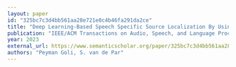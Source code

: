 ```yaml
---
layout: paper
id: "325bc7c3d4bb561aa28e721e0c4b46fa291da2ce"
title: "Deep Learning-Based Speech Specific Source Localization By Using Binaural And Monaural Microphone Arrays In Hearing Aids"
publication: "IEEE/ACM Transactions on Audio, Speech, and Language Processing"
year: 2023
external_url: https://www.semanticscholar.org/paper/325bc7c3d4bb561aa28e721e0c4b46fa291da2ce
authors: "Peyman Goli, S. van de Par"
---
```

